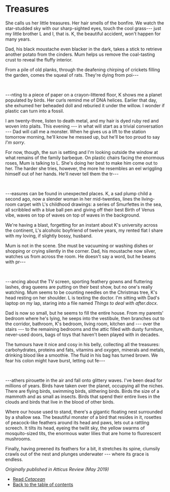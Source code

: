 # Treasures

She calls us her little treasures. Her hair smells of the bonfire. We watch the star-studded sky with our sharp-sighted eyes, touch the cool grass--- just my little brother L and I, that is. K, the beautiful accident, won't happen for many years.

Dad, his black moustache even blacker in the dark, takes a stick to retrieve another potato from the cinders. Mum helps us remove the coal-tasting crust to reveal the fluffy interior.

From a pile of old planks, through the deafening chirping of crickets filling the garden, comes the squeal of rats. They're dying from poi---

<br/>

---nting to a piece of paper on a crayon-littered floor, K shows me a planet populated by birds. Her curls remind me of DNA helices. Earlier that day, she exhumed her beheaded doll and reburied it under the willow. I wonder if plastic can turn into a fossil.

I am twenty-three, listen to death metal, and my hair is dyed ruby red and woven into plaits. This evening --- in what will start as a trivial conversation --- Dad will call me a monster. When he gives us a lift to the station tomorrow morning, he'll know he messed up, but he'll be too proud to say *I'm sorry*.

For now, though, the sun is setting and I'm looking outside the window at what remains of the family barbeque. On plastic chairs facing the enormous roses, Mum is talking to L. She's doing her best to make him come out to her. The harder she tries, however, the more he resembles an eel wriggling himself out of her hands. He'll never tell them the tr---

<br/>

---easures can be found in unexpected places. K, a sad plump child a second ago, now a slender woman in her mid-twenties, lines the living-room carpet with L's childhood drawings: a series of Smurfettes in the sea, all scribbled with a blue ball pen and giving off their best Birth of Venus vibe, waves on top of waves on top of waves in the background.

We're having a blast, forgetting for an instant about K's university across the continent, L's alcoholic boyfriend of twelve years, my rented flat I share with my loving, if slightly bossy, husband.

Mum is not in the scene. She must be vacuuming or washing dishes or shopping or crying silently in the corner. Dad, his moustache now silver, watches us from across the room. He doesn't say a word, but he beams with pr---

<br/>

---ancing about the TV screen, sporting feathery gowns and fluttering lashes, drag queens are putting on their best show, but no one's really watching. Mum seems to be counting needles on the Christmas tree, K's head resting on her shoulder. L is texting the doctor. I'm sitting with Dad's laptop on my lap, staring into a file named *Things to deal with after.docx*.

Dad is now so small, but he seems to fill the entire house. From my parents' bedroom where he's lying, he seeps into the vestibule, then branches out to the corridor, bathroom, K's bedroom, living room, kitchen and --- over the stairs --- to the remaining bedrooms and the attic filled with dusty furniture, never-used doors, bags of toys that haven't been played with in decades.

The tumours have it nice and cosy in his belly, collecting all the treasures: carbohydrates, proteins and fats, vitamins and oxygen, minerals and metals, drinking blood like a smoothie. The fluid in his bag has turned brown. We fear his colon might have burst, letting out fe---

<br/>

---athers pirouette in the air and fall onto glittery waves. I've been dead for millions of years. Birds have taken over the planet, occupying all the niches. There are flying birds, swimming birds, slithering birds. Birds the size of a mammoth and as small as insects. Birds that spend their entire lives in the clouds and birds that live in the blood of other birds.

Where our house used to stand, there's a gigantic floating nest surrounded by a shallow sea. The beautiful monster of a bird that resides in it, rosettes of peacock-like feathers around its head and paws, lets out a rattling screech. It tilts its head, eyeing the twilit sky, the yellow swarms of mosquito-sized tits, the enormous water lilies that are home to fluorescent mushrooms.

Finally, having preened its feathers for a bit, it stretches its spine, clumsily crawls out of the nest and plunges underwater --- where its grace is endless.

*Originally published in Atticus Review (May 2019)*
- [Read *Cetacean*](cetacean.md)
- [Back to the table of contents](README.md)
